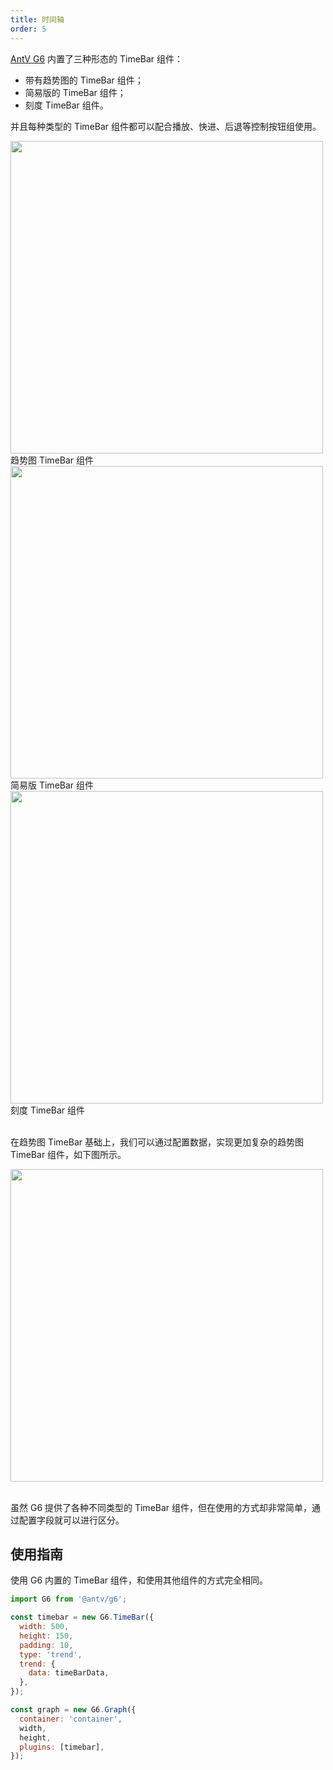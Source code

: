 ```yaml
---
title: 时间轴
order: 5
---
```


[AntV G6](https://github.com/antvis/G6) 内置了三种形态的 TimeBar 组件：

- 带有趋势图的 TimeBar 组件；
- 简易版的 TimeBar 组件；
- 刻度 TimeBar 组件。

并且每种类型的 TimeBar 组件都可以配合播放、快进、后退等控制按钮组使用。

<img src='https://gw.alipayobjects.com/mdn/rms_f8c6a0/afts/img/A*DOo6QpfFfMUAAAAAAAAAAAAAARQnAQ' width='500' />
<br />趋势图 TimeBar 组件<br />

<img src='https://gw.alipayobjects.com/mdn/rms_f8c6a0/afts/img/A*bzGBQKkewZMAAAAAAAAAAAAAARQnAQ' width='500' />
<br />简易版 TimeBar 组件<br />

<img src='https://gw.alipayobjects.com/mdn/rms_f8c6a0/afts/img/A*kHRkQpnvBmwAAAAAAAAAAAAAARQnAQ' width='500' />
<br />刻度 TimeBar 组件<br />

<br />在趋势图 TimeBar 基础上，我们可以通过配置数据，实现更加复杂的趋势图 TimeBar 组件，如下图所示。

<img src='https://gw.alipayobjects.com/mdn/rms_f8c6a0/afts/img/A*17VoSoTm9o8AAAAAAAAAAAAAARQnAQ' width='500' />

<br />虽然 G6 提供了各种不同类型的 TimeBar 组件，但在使用的方式却非常简单，通过配置字段就可以进行区分。<br />

## 使用指南

使用 G6 内置的 TimeBar 组件，和使用其他组件的方式完全相同。

```javascript
import G6 from '@antv/g6';

const timebar = new G6.TimeBar({
  width: 500,
  height: 150,
  padding: 10,
  type: 'trend',
  trend: {
    data: timeBarData,
  },
});

const graph = new G6.Graph({
  container: 'container',
  width,
  height,
  plugins: [timebar],
});
```
